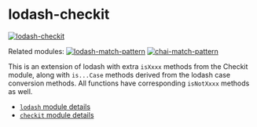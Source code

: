 # lodash-checkit

[![lodash-checkit](https://img.shields.io/npm/v/lodash-checkit.svg)](https://www.npmjs.com/package/lodash-checkit)

Related modules: [![lodash-match-pattern](https://img.shields.io/npm/v/lodash-match-pattern.svg?label=lodash-match-pattern)](https://www.npmjs.com/package/lodash-match-pattern)
[![chai-match-pattern](https://img.shields.io/npm/v/chai-match-pattern.svg?label=chai-match-pattern)](https://www.npmjs.com/package/chai-match-pattern)


This is an extension of lodash with extra `isXxxx` methods from the Checkit module, along with `is...Case` methods derived from the lodash case conversion methods. All functions have corresponding `isNotXxxx` methods as well.

- [`lodash` module details](https://lodash.com/docs)
- [`checkit` module details](https://github.com/tgriesser/checkit)
